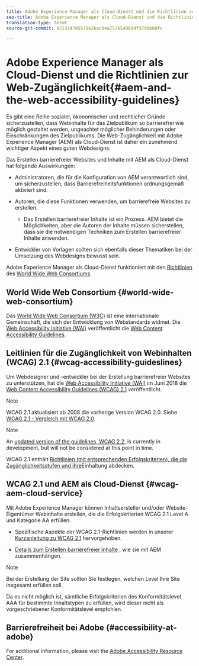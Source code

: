 ```yaml
---
title: Adobe Experience Manager als Cloud-Dienst und die Richtlinien zur Web-Zugänglichkeit
seo-title: Adobe Experience Manager als Cloud-Dienst und die Richtlinien zur Web-Zugänglichkeit
translation-type: tm+mt
source-git-commit: 921334705578626ac0ea75765496d4f379bb00fc

---
```



# Adobe Experience Manager als Cloud-Dienst und die Richtlinien zur Web-Zugänglichkeit{#aem-and-the-web-accessibility-guidelines}

Es gibt eine Reihe sozialer, ökonomischer und rechtlicher Gründe sicherzustellen, dass Webinhalte für das Zielpublikum so barrierefrei wie möglich gestaltet werden, ungeachtet möglicher Behinderungen oder Einschränkungen des Zielpublikums. Die Web-Zugänglichkeit mit Adobe Experience Manager (AEM) als Cloud-Dienst ist daher ein zunehmend wichtiger Aspekt eines guten Webdesigns.

Das Erstellen barrierefreier Websites und Inhalte mit AEM als Cloud-Dienst hat folgende Auswirkungen:

* Administratoren, die für die Konfiguration von AEM verantwortlich sind, um sicherzustellen, dass Barrierefreiheitsfunktionen ordnungsgemäß aktiviert sind.

* Autoren, die diese Funktionen verwenden, um barrierefreie Websites zu erstellen.

   * Das Erstellen barrierefreier Inhalte ist ein Prozess. AEM bietet die Möglichkeiten, aber die Autoren der Inhalte müssen sicherstellen, dass sie die notwendigen Techniken zum Erstellen barrierefreier Inhalte anwenden.

* Entwickler von Vorlagen sollten sich ebenfalls dieser Thematiken bei der Umsetzung des Webdesigns bewusst sein.

Adobe Experience Manager als Cloud-Dienst funktioniert mit den [Richtlinien](#wcag-accessibility-guideslines) des [World Wide Web Consortiums](#world-wide-web-consortium).

## World Wide Web Consortium {#world-wide-web-consortium}

Das [World Wide Web Consortium (W3C)](https://www.w3.org/) ist eine internationale Gemeinschaft, die sich der Entwicklung von Webstandards widmet. Die [Web Accessibility Initiative (WAI)](https://www.w3.org/WAI/) veröffentlicht die [Web Content Accessibility Guidelines](#wcag-accessibility-guidelines).

## Leitlinien für die Zugänglichkeit von Webinhalten (WCAG) 2.1 {#wcag-accessibility-guideslines}

Um Webdesigner und -entwickler bei der Erstellung barrierefreier Websites zu unterstützen, hat die [Web Accessibility Initiative (WAI)](https://www.w3.org/WAI/) im Juni 2018 die [Web Content Accessibility Guidelines (WCAG) 2.1](https://www.w3.org/TR/WCAG/) veröffentlicht.

>[!NOTE]
> 
> WCAG 2.1 aktualisiert ab 2008 die vorherige Version WCAG 2.0. Siehe [WCAG 2.1 - Vergleich mit WCAG 2.0](https://www.w3.org/TR/WCAG21/#comparison-with-wcag-2-0).

>[!NOTE]
> 
>An [updated version of the guidelines, WCAG 2.2,](https://www.w3.org/TR/WCAG22/) is currently in development, but will not be considered at this point in time.


WCAG 2.1 enthält [Richtlinien (mit entsprechenden Erfolgskriterien), die die Zugänglichkeitsstufen und ihre](https://www.w3.org/TR/WCAG/#conformance)Einhaltung abdecken.

## WCAG 2.1 und AEM als Cloud-Dienst {#wcag-aem-cloud-service}

Mit Adobe Experience Manager können Inhaltsersteller und/oder Website-Eigentümer Webinhalte erstellen, die die Erfolgskriterien WCAG 2.1 Level A und Kategorie AA erfüllen:

* Spezifische Aspekte der WCAG 2.1-Richtlinien werden in unserer [Kurzanleitung zu WCAG 2.1](/help/onboarding/accessibility/quick-guide-wcag.md) hervorgehoben.

* [Details zum Erstellen barrierefreier Inhalte](/help/sites-cloud/authoring/fundamentals/accessible-content.md) , wie sie mit AEM zusammenhängen.

>[!NOTE]
> 
>Bei der Erstellung der Site sollten Sie festlegen, welchen Level Ihre Site insgesamt erfüllen soll.
>
>Da es nicht möglich ist, sämtliche Erfolgskriterien des Konformitätslevel AAA für bestimmte Inhaltstypen zu erfüllen, wird dieser nicht als vorgeschriebener Konformitätslevel empfohlen.

<!--
* [Configuring the Rich Text Editor for Producing Accessible Sites](/help/sites-administering/rte-accessible-content.md)
  Guidelines on how administrators can configure AEM for producing accessible content.
-->

<!--
* [Creating Accessible Adaptive Forms](/help/forms/using/creating-accessible-adaptive-forms.md)
  Adobe Experience Manager (AEM) includes a number of features and capabilities that enhance the usability of adaptive forms for users with different abilities. The solution also assists form authors in creating accessible adaptive forms.
-->

## Barrierefreiheit bei Adobe {#accessibility-at-adobe}

For additional information, please visit the [Adobe Accessibility Resource Center](https://www.adobe.com/accessibility/).



